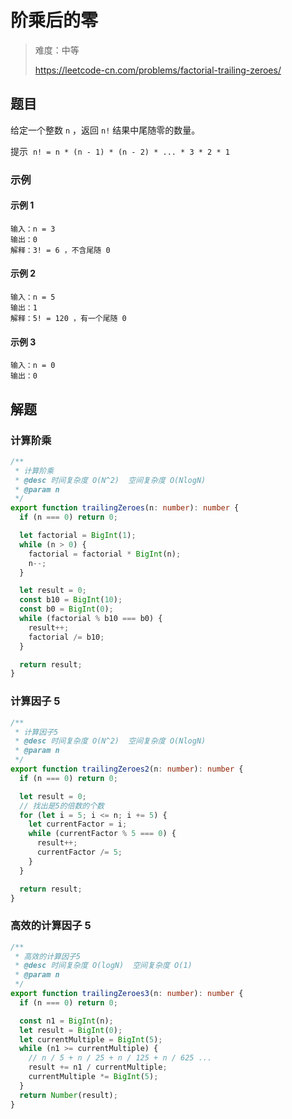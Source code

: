 # 阶乘后的零

> 难度：中等
>
> <https://leetcode-cn.com/problems/factorial-trailing-zeroes/>

## 题目

给定一个整数 `n` ，返回 `n!` 结果中尾随零的数量。

提示  `n! = n * (n - 1) * (n - 2) * ... * 3 * 2 * 1`

### 示例

#### 示例 1

```
输入：n = 3
输出：0
解释：3! = 6 ，不含尾随 0
```

#### 示例 2

```
输入：n = 5
输出：1
解释：5! = 120 ，有一个尾随 0
```

#### 示例 3

```
输入：n = 0
输出：0
```

## 解题

### 计算阶乘

```typescript
/**
 * 计算阶乘
 * @desc 时间复杂度 O(N^2)  空间复杂度 O(NlogN)
 * @param n
 */
export function trailingZeroes(n: number): number {
  if (n === 0) return 0;

  let factorial = BigInt(1);
  while (n > 0) {
    factorial = factorial * BigInt(n);
    n--;
  }

  let result = 0;
  const b10 = BigInt(10);
  const b0 = BigInt(0);
  while (factorial % b10 === b0) {
    result++;
    factorial /= b10;
  }

  return result;
}
```

### 计算因子 5

```typescript
/**
 * 计算因子5
 * @desc 时间复杂度 O(N^2)  空间复杂度 O(NlogN)
 * @param n
 */
export function trailingZeroes2(n: number): number {
  if (n === 0) return 0;

  let result = 0;
  // 找出是5的倍数的个数
  for (let i = 5; i <= n; i += 5) {
    let currentFactor = i;
    while (currentFactor % 5 === 0) {
      result++;
      currentFactor /= 5;
    }
  }

  return result;
}
```

### 高效的计算因子 5

```typescript
/**
 * 高效的计算因子5
 * @desc 时间复杂度 O(logN)  空间复杂度 O(1)
 * @param n
 */
export function trailingZeroes3(n: number): number {
  if (n === 0) return 0;

  const n1 = BigInt(n);
  let result = BigInt(0);
  let currentMultiple = BigInt(5);
  while (n1 >= currentMultiple) {
    // n / 5 + n / 25 + n / 125 + n / 625 ...
    result += n1 / currentMultiple;
    currentMultiple *= BigInt(5);
  }
  return Number(result);
}
```
